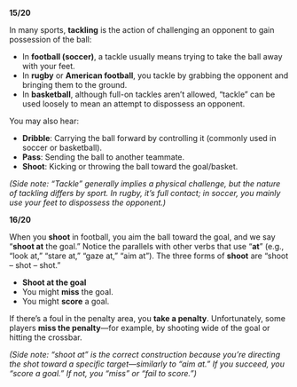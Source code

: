 **15/20**

In many sports, **tackling** is the action of challenging an opponent to gain possession of the ball:

- In **football (soccer)**, a tackle usually means trying to take the ball away with your feet.
- In **rugby** or **American football**, you tackle by grabbing the opponent and bringing them to the ground.
- In **basketball**, although full-on tackles aren’t allowed, “tackle” can be used loosely to mean an attempt to dispossess an opponent.

You may also hear:

- **Dribble**: Carrying the ball forward by controlling it (commonly used in soccer or basketball).
- **Pass**: Sending the ball to another teammate.
- **Shoot**: Kicking or throwing the ball toward the goal/basket.

_(Side note: “Tackle” generally implies a physical challenge, but the nature of tackling differs by sport. In rugby, it’s full contact; in soccer, you mainly use your feet to dispossess the opponent.)_

**16/20**

When you **shoot** in football, you aim the ball toward the goal, and we say “**shoot at** the goal.” Notice the parallels with other verbs that use “**at**” (e.g., “look at,” “stare at,” “gaze at,” “aim at”). The three forms of **shoot** are “shoot – shot – shot.”

- **Shoot at the goal**
- You might **miss** the goal.
- You might **score** a goal.

If there’s a foul in the penalty area, you **take a penalty**. Unfortunately, some players **miss the penalty**—for example, by shooting wide of the goal or hitting the crossbar.

_(Side note: “shoot at” is the correct construction because you’re directing the shot toward a specific target—similarly to “aim at.” If you succeed, you “score a goal.” If not, you “miss” or “fail to score.”)_